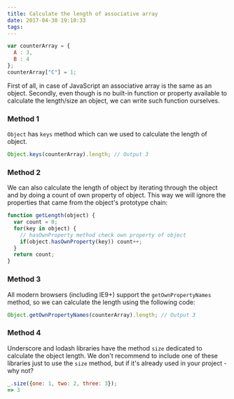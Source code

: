 ```yaml
---
title: Calculate the length of associative array
date: 2017-04-30 19:10:33
tags:
---
```

```js
var counterArray = {
  A : 3,
  B : 4
};
counterArray["C"] = 1;
```
First of all, in case of JavaScript an associative array is the same as an object. Secondly, even though is no built-in function or property available to calculate the length/size an object, we can write such function ourselves.

### Method 1
`Object` has `keys` method which can we used to calculate the length of object.

```js
Object.keys(counterArray).length; // Output 3
```
### Method 2
We can also calculate the length of object by iterating through the object and by doing a count of own property of object. This way we will ignore the properties that came from the object's prototype chain:
```js
function getLength(object) {
  var count = 0;
  for(key in object) {
    // hasOwnProperty method check own property of object
    if(object.hasOwnProperty(key)) count++;
  }
  return count;
}
```
### Method 3
All modern browsers (including IE9+) support the `getOwnPropertyNames` method, so we can calculate the length using the following code:
```js
Object.getOwnPropertyNames(counterArray).length; // Output 3
```
### Method 4
Underscore and lodash libraries have the method `size` dedicated to calculate the object length. We don't recommend to include one of these libraries just to use the `size` method, but if it's already used in your project - why not?
```js
_.size({one: 1, two: 2, three: 3});
=> 3
```